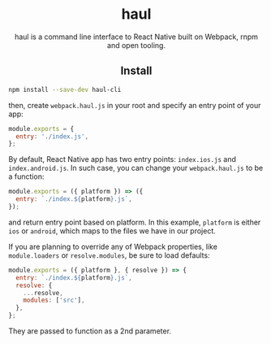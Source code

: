<div align="center">
 <h1>haul</h1>
  <p>
    haul is a command line interface to React Native built on Webpack, rnpm and open tooling.
  </p>
</div>

<h2 align="center">Install</h2>

```bash
npm install --save-dev haul-cli
```

then, create `webpack.haul.js` in your root and specify an entry point of your app:

```js
module.exports = {
  entry: './index.js',
};
```
By default, React Native app has two entry points: `index.ios.js` and `index.android.js`. In such case, you can change your `webpack.haul.js` to be a function:

```js
module.exports = ({ platform }) => ({
  entry: `./index.${platform}.js`,
});
```
and return entry point based on platform. In this example, `platform` is either `ios` or `android`, which maps to the files we have in our project.

If you are planning to override any of Webpack properties, like `module.loaders` or `resolve.modules`, be sure to load defaults:
```js
module.exports = ({ platform }, { resolve }) => {
  entry: `./index.${platform}.js`,
  resolve: {
    ...resolve,
    modules: ['src'],
  },
};
```
They are passed to function as a 2nd parameter.
